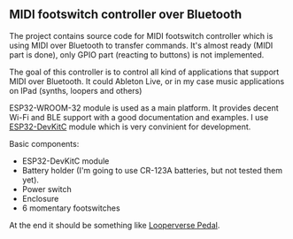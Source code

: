 MIDI footswitch controller over Bluetooth
------------------------------------------

The project contains source code for MIDI footswitch controller which is using
MIDI over Bluetooth to transfer commands. It's almost ready (MIDI part is done),
only GPIO part (reacting to buttons) is not implemented.

The goal of this controller is to control all kind of applications that
support MIDI over Bluetooth. It could Ableton Live, or in my case music
applications on IPad (synths, loopers and others)

ESP32-WROOM-32 module is used as a main platform. It provides decent
Wi-Fi and BLE support with a good documentation and examples. I use
[ESP32-DevKitC](https://www.espressif.com/en/products/hardware/esp32-devkitc/overview) module which is very convinient for development.

Basic components:

* ESP32-DevKitC module
* Battery holder (I'm going to use CR-123A batteries, but not tested them yet).
* Power switch
* Enclosure
* 6 momentary footswitches

At the end it should be something like [Looperverse Pedal](https://www.youtube.com/watch?v=bb-JcCgHaWg).
